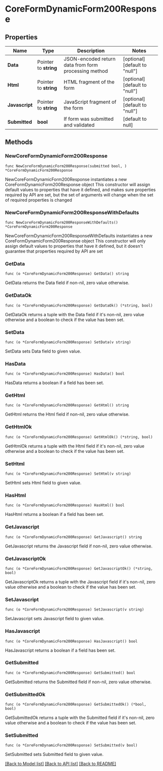 # CoreFormDynamicForm200Response

## Properties

Name | Type | Description | Notes
------------ | ------------- | ------------- | -------------
**Data** | Pointer to **string** | JSON-encoded return data from form processing method | [optional] [default to "null"]
**Html** | Pointer to **string** | HTML fragment of the form | [optional] [default to "null"]
**Javascript** | Pointer to **string** | JavaScript fragment of the form | [optional] [default to "null"]
**Submitted** | **bool** | If form was submitted and validated | [default to null]

## Methods

### NewCoreFormDynamicForm200Response

`func NewCoreFormDynamicForm200Response(submitted bool, ) *CoreFormDynamicForm200Response`

NewCoreFormDynamicForm200Response instantiates a new CoreFormDynamicForm200Response object
This constructor will assign default values to properties that have it defined,
and makes sure properties required by API are set, but the set of arguments
will change when the set of required properties is changed

### NewCoreFormDynamicForm200ResponseWithDefaults

`func NewCoreFormDynamicForm200ResponseWithDefaults() *CoreFormDynamicForm200Response`

NewCoreFormDynamicForm200ResponseWithDefaults instantiates a new CoreFormDynamicForm200Response object
This constructor will only assign default values to properties that have it defined,
but it doesn't guarantee that properties required by API are set

### GetData

`func (o *CoreFormDynamicForm200Response) GetData() string`

GetData returns the Data field if non-nil, zero value otherwise.

### GetDataOk

`func (o *CoreFormDynamicForm200Response) GetDataOk() (*string, bool)`

GetDataOk returns a tuple with the Data field if it's non-nil, zero value otherwise
and a boolean to check if the value has been set.

### SetData

`func (o *CoreFormDynamicForm200Response) SetData(v string)`

SetData sets Data field to given value.

### HasData

`func (o *CoreFormDynamicForm200Response) HasData() bool`

HasData returns a boolean if a field has been set.

### GetHtml

`func (o *CoreFormDynamicForm200Response) GetHtml() string`

GetHtml returns the Html field if non-nil, zero value otherwise.

### GetHtmlOk

`func (o *CoreFormDynamicForm200Response) GetHtmlOk() (*string, bool)`

GetHtmlOk returns a tuple with the Html field if it's non-nil, zero value otherwise
and a boolean to check if the value has been set.

### SetHtml

`func (o *CoreFormDynamicForm200Response) SetHtml(v string)`

SetHtml sets Html field to given value.

### HasHtml

`func (o *CoreFormDynamicForm200Response) HasHtml() bool`

HasHtml returns a boolean if a field has been set.

### GetJavascript

`func (o *CoreFormDynamicForm200Response) GetJavascript() string`

GetJavascript returns the Javascript field if non-nil, zero value otherwise.

### GetJavascriptOk

`func (o *CoreFormDynamicForm200Response) GetJavascriptOk() (*string, bool)`

GetJavascriptOk returns a tuple with the Javascript field if it's non-nil, zero value otherwise
and a boolean to check if the value has been set.

### SetJavascript

`func (o *CoreFormDynamicForm200Response) SetJavascript(v string)`

SetJavascript sets Javascript field to given value.

### HasJavascript

`func (o *CoreFormDynamicForm200Response) HasJavascript() bool`

HasJavascript returns a boolean if a field has been set.

### GetSubmitted

`func (o *CoreFormDynamicForm200Response) GetSubmitted() bool`

GetSubmitted returns the Submitted field if non-nil, zero value otherwise.

### GetSubmittedOk

`func (o *CoreFormDynamicForm200Response) GetSubmittedOk() (*bool, bool)`

GetSubmittedOk returns a tuple with the Submitted field if it's non-nil, zero value otherwise
and a boolean to check if the value has been set.

### SetSubmitted

`func (o *CoreFormDynamicForm200Response) SetSubmitted(v bool)`

SetSubmitted sets Submitted field to given value.



[[Back to Model list]](../README.md#documentation-for-models) [[Back to API list]](../README.md#documentation-for-api-endpoints) [[Back to README]](../README.md)



